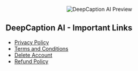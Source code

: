 <p align="center">
  <img src="![5a902dbf7f96951c82922875](https://github.com/user-attachments/assets/0c4b5d51-6536-4b85-bd7e-08bddb33addc)
" alt="DeepCaption AI Preview">
</p>

## DeepCaption AI - Important Links

- [Privacy Policy](https://ranjitsingha.github.io/DeepCaption-Ai-Public/PrivacyPolicy.html)  
- [Terms and Conditions](https://ranjitsingha.github.io/DeepCaption-Ai-Public/Terms.html)  
- [Delete Account](https://ranjitsingha.github.io/DeepCaption-Ai-Public/DeleteAccount.html)  
- [Refund Policy](https://ranjitsingha.github.io/DeepCaption-Ai-Public/RefundPolicy.html)
